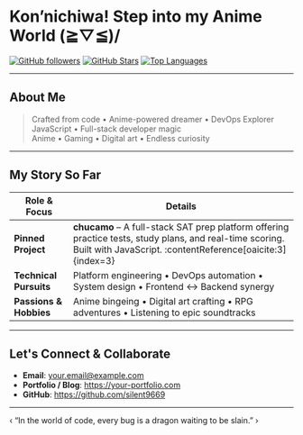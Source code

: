 #  Kon’nichiwa! Step into my Anime World \(≧▽≦)/

[![GitHub followers](https://img.shields.io/github/followers/silent9669?label=Followers&style=social)](https://github.com/silent9669)
[![GitHub Stars](https://img.shields.io/github/stars/silent9669?style=social)](https://github.com/silent9669?tab=stars)
[![Top Languages](https://github-readme-stats.vercel.app/api/top-langs/?username=silent9669&layout=compact)](https://github.com/silent9669)

---

##  About Me

> Crafted from code • Anime-powered dreamer • DevOps Explorer  
> JavaScript • Full-stack developer magic  
> Anime • Gaming • Digital art • Endless curiosity  

---

##  My Story So Far

| Role & Focus         | Details |
|----------------------|---------|
| **Pinned Project**   | **chucamo** – A full-stack SAT prep platform offering practice tests, study plans, and real-time scoring. Built with JavaScript. :contentReference[oaicite:3]{index=3} |
| **Technical Pursuits** | Platform engineering • DevOps automation • System design • Frontend ↔ Backend synergy |
| **Passions & Hobbies** | Anime bingeing • Digital art crafting • RPG adventures • Listening to epic soundtracks |

---

##  Let's Connect & Collaborate

-  **Email**: your.email@example.com  
-  **Portfolio / Blog**: https://your-portfolio.com  
-  **GitHub**: https://github.com/silent9669  

---

‹ “In the world of code, every bug is a dragon waiting to be slain.” ›  
